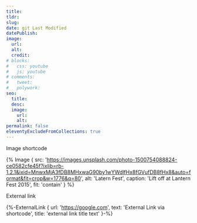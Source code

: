```yaml
---
title: 
tldr:
slug:
date: git Last Modified
datePublish:
image:
  url:
  alt: 
  credit: 
# blocks:
#   css: youtube
#   js: youtube
# comments:
#   tweet: 
#   polywork: 
seo:
  title:
  desc:
  image:
    url:
    alt:
permalink: false
eleventyExcludeFromCollections: true
---
```


Image shortcode

{% Image {
  src: 'https://images.unsplash.com/photo-1500754088824-ce0582cfe45f?ixlib=rb-1.2.1&ixid=MnwxMjA3fDB8MHxwaG90by1wYWdlfHx8fGVufDB8fHx8&auto=format&fit=crop&w=1776&q=80',
  alt: 'Latern Fest',
  caption: 'Lift off at Lantern Fest 2015',
  fit: 'contain'
} %}

External link

{%-ExternalLink { url: 'https://google.com', text: 'External Link via shortcode', title: 'external link title text' }-%}
